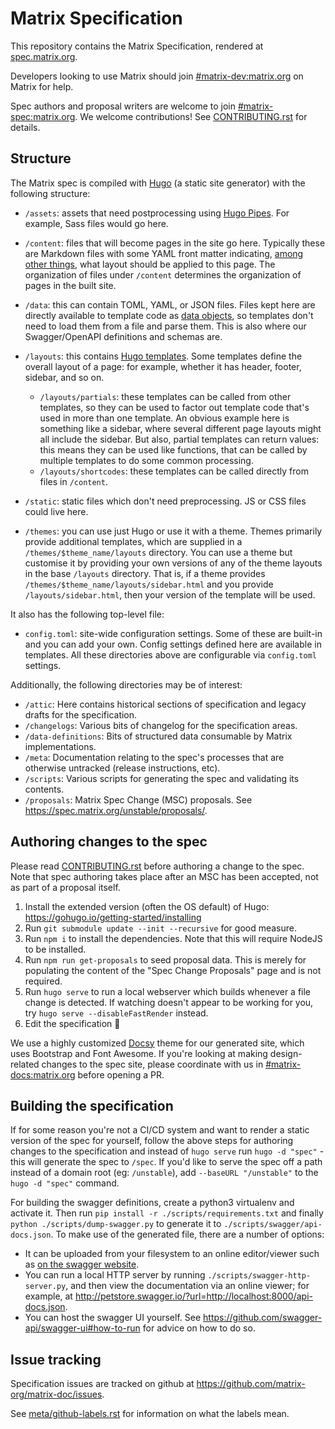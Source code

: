 # Matrix Specification

This repository contains the Matrix Specification, rendered at [spec.matrix.org](http://spec.matrix.org/).

Developers looking to use Matrix should join [#matrix-dev:matrix.org](https://matrix.to/#/#matrix-dev:matrix.org)
on Matrix for help.

Spec authors and proposal writers are welcome to join [#matrix-spec:matrix.org](https://matrix.to/#/#matrix-spec:matrix.org). 
We welcome contributions! See [CONTRIBUTING.rst](./CONTRIBUTING.rst) for details.

## Structure

The Matrix spec is compiled with [Hugo](https://gohugo.io/) (a static site generator) with the following structure:

* `/assets`: assets that need postprocessing using [Hugo Pipes](https://gohugo.io/hugo-pipes/introduction/). 
  For example, Sass files would go here.

* `/content`: files that will become pages in the site go here. Typically these are Markdown files with some YAML front 
  matter indicating, [among other things](https://gohugo.io/content-management/front-matter/), what layout should be 
  applied to this page. The organization of files under `/content` determines the organization of pages in the built 
  site.

* `/data`: this can contain TOML, YAML, or JSON files. Files kept here are directly available to template code as 
  [data objects](https://gohugo.io/templates/data-templates/), so templates don't need to load them from a file and 
  parse them. This is also where our Swagger/OpenAPI definitions and schemas are.

* `/layouts`: this contains [Hugo templates](https://gohugo.io/templates/). Some templates define the overall layout of 
  a page: for example, whether it has header, footer, sidebar, and so on.
    * `/layouts/partials`: these templates can be called from other templates, so they can be used to factor out 
      template code that's used in more than one template. An obvious example here is something like a sidebar, where 
      several different page layouts might all include the sidebar. But also, partial templates can return values: this 
      means they can be used like functions, that can be called by multiple templates to do some common processing.
    * `/layouts/shortcodes`: these templates can be called directly from files in `/content`.

* `/static`: static files which don't need preprocessing. JS or CSS files could live here.

* `/themes`: you can use just Hugo or use it with a theme. Themes primarily provide additional templates, which are 
  supplied in a `/themes/$theme_name/layouts` directory. You can use a theme but customise it by providing your own 
  versions of any of the theme layouts in the base `/layouts` directory. That is, if a theme provides 
  `/themes/$theme_name/layouts/sidebar.html` and you provide `/layouts/sidebar.html`, then your version of the 
  template will be used.

It also has the following top-level file:

* `config.toml`: site-wide configuration settings. Some of these are built-in and you can add your own. Config settings 
  defined here are available in templates. All these directories above are configurable via `config.toml` settings.

Additionally, the following directories may be of interest:

* `/attic`: Here contains historical sections of specification and legacy drafts for the specification.
* `/changelogs`: Various bits of changelog for the specification areas.
* `/data-definitions`: Bits of structured data consumable by Matrix implementations.
* `/meta`: Documentation relating to the spec's processes that are otherwise untracked (release instructions, etc).
* `/scripts`: Various scripts for generating the spec and validating its contents.
* `/proposals`: Matrix Spec Change (MSC) proposals. See <https://spec.matrix.org/unstable/proposals/>.

## Authoring changes to the spec

Please read [CONTRIBUTING.rst](./CONTRIBUTING.rst) before authoring a change to the spec. Note that spec authoring takes
place after an MSC has been accepted, not as part of a proposal itself.

1. Install the extended version (often the OS default) of Hugo: <https://gohugo.io/getting-started/installing>
2. Run `git submodule update --init --recursive` for good measure.
3. Run `npm i` to install the dependencies. Note that this will require NodeJS to be installed.
4. Run `npm run get-proposals` to seed proposal data. This is merely for populating the content of the "Spec Change Proposals"
   page and is not required.
5. Run `hugo serve` to run a local webserver which builds whenever a file change is detected. If watching doesn't appear
   to be working for you, try `hugo serve --disableFastRender` instead.
6. Edit the specification 🙂

We use a highly customized [Docsy](https://www.docsy.dev/) theme for our generated site, which uses Bootstrap and Font 
Awesome. If you're looking at making design-related changes to the spec site, please coordinate with us in 
[#matrix-docs:matrix.org](https://matrix.to/#/#matrix-docs:matrix.org) before opening a PR.

## Building the specification

If for some reason you're not a CI/CD system and want to render a static version of the spec for yourself, follow the above 
steps for authoring changes to the specification and instead of `hugo serve` run `hugo -d "spec"` - this will generate the 
spec to `/spec`. If you'd like to serve the spec off a path instead of a domain root (eg: `/unstable`), add `--baseURL "/unstable"` 
to the `hugo -d "spec"` command.

For building the swagger definitions, create a python3 virtualenv and activate it. Then run `pip install -r ./scripts/requirements.txt` 
and finally `python ./scripts/dump-swagger.py` to generate it to `./scripts/swagger/api-docs.json`. To make use of the generated file, 
there are a number of options:

* It can be uploaded from your filesystem to an online editor/viewer such as [on the swagger website](http://editor.swagger.io/).
* You can run a local HTTP server by running `./scripts/swagger-http-server.py`, and then view the documentation via an
  online viewer; for example, at <http://petstore.swagger.io/?url=http://localhost:8000/api-docs.json>.
* You can host the swagger UI yourself. See <https://github.com/swagger-api/swagger-ui#how-to-run> for advice on how to 
  do so.

## Issue tracking

Specification issues are tracked on github at <https://github.com/matrix-org/matrix-doc/issues>.

See [meta/github-labels.rst](./meta/github-labels.rst) for information on what the labels mean.
